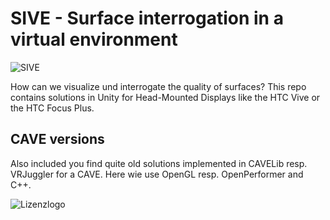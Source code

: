 # SIVE - Surface interrogation in a virtual environment

![SIVE](https://github.com/MBrill/SIVE/blob/master/images/SIVE.png)

How can we visualize und interrogate the quality of surfaces? This repo
contains solutions in Unity for Head-Mounted Displays like the HTC Vive or
the HTC Focus Plus. 

## CAVE versions
Also included you find quite old solutions
implemented in CAVELib resp. VRJuggler for a CAVE.
Here wie use OpenGL resp. OpenPerformer and C++. 

![Lizenzlogo](https://licensebuttons.net/l/by-nc-sa/3.0/de/88x31.png)
